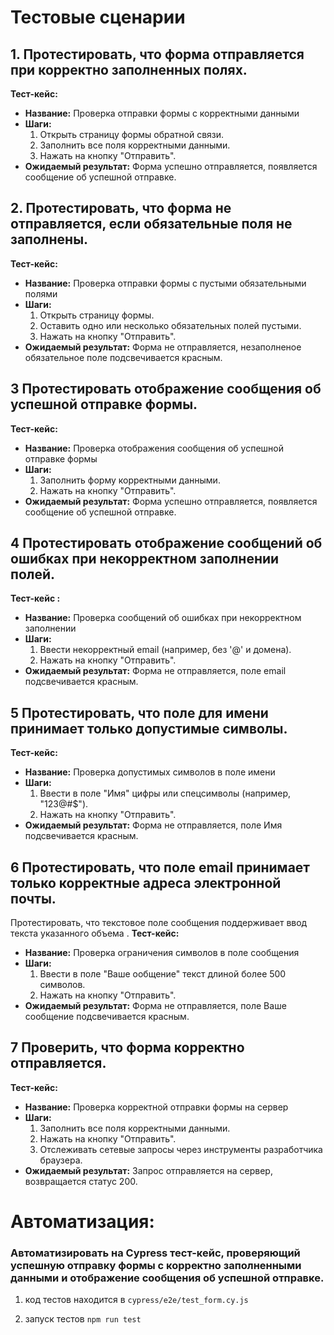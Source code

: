 # Тестовые сценарии

## 1. Протестировать, что форма отправляется при корректно заполненных полях.

**Тест-кейс:**
- **Название:** Проверка отправки формы с корректными данными
- **Шаги:**
  1. Открыть страницу формы обратной связи.
  2. Заполнить все поля корректными данными.
  3. Нажать на кнопку "Отправить".
- **Ожидаемый результат:** Форма успешно отправляется, появляется сообщение об успешной отправке.


## 2. Протестировать, что форма не отправляется, если обязательные поля не заполнены.

**Тест-кейс:**
- **Название:** Проверка отправки формы с пустыми обязательными полями
- **Шаги:**
  1. Открыть страницу формы.
  2. Оставить одно или несколько обязательных полей пустыми.
  3. Нажать на кнопку "Отправить".
- **Ожидаемый результат:** Форма не отправляется, незаполненое обязательное поле подсвечивается красным.


## 3 Протестировать отображение сообщения об успешной отправке формы.

**Тест-кейс:**
- **Название:** Проверка отображения сообщения об успешной отправке формы
- **Шаги:**
  1. Заполнить форму корректными данными.
  2. Нажать на кнопку "Отправить".
- **Ожидаемый результат:** Форма успешно отправляется, появляется сообщение об успешной отправке.


## 4 Протестировать отображение сообщений об ошибках при некорректном заполнении полей.

**Тест-кейс :**
- **Название:** Проверка сообщений об ошибках при некорректном заполнении
- **Шаги:**
  1. Ввести некорректный email (например, без '@' и домена).
  2. Нажать на кнопку "Отправить".
- **Ожидаемый результат:** Форма не отправляется, поле email подсвечивается красным.


## 5 Протестировать, что поле для имени принимает только допустимые символы.

**Тест-кейс:**
- **Название:** Проверка допустимых символов в поле имени
- **Шаги:**
  1. Ввести в поле "Имя" цифры или спецсимволы (например, "123@#$").
  2. Нажать на кнопку "Отправить".
- **Ожидаемый результат:**  Форма не отправляется, поле Имя подсвечивается красным.


## 6 Протестировать, что поле email принимает только корректные адреса электронной почты.

Протестировать, что текстовое поле сообщения поддерживает ввод текста указанного объема .
**Тест-кейс:**
- **Название:** Проверка ограничения символов в поле сообщения
- **Шаги:**
  1. Ввести в поле "Ваше ообщение" текст длиной более 500 символов.
  2. Нажать на кнопку "Отправить".
- **Ожидаемый результат:** Форма не отправляется, поле Ваше сообщение подсвечивается красным.


## 7 Проверить, что форма корректно отправляется.

**Тест-кейс:**
- **Название:** Проверка корректной отправки формы на сервер
- **Шаги:**
  1. Заполнить все поля корректными данными.
  2. Нажать на кнопку "Отправить".
  3. Отслеживать сетевые запросы через инструменты разработчика браузера.
- **Ожидаемый результат:** Запрос отправляется на сервер, возвращается статус 200.


# Автоматизация: 

###  Автоматизировать на Cypress тест-кейс, проверяющий успешную отправку формы с корректно заполненными данными и отображение сообщения об успешной отправке.


  1. код тестов находится в ```cypress/e2e/test_form.cy.js```

  2. запуск тестов ```npm run test```


